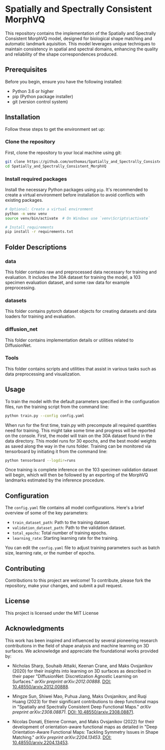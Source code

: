 
# Spatially and Spectrally Consistent MorphVQ

This repository contains the implementation of the Spatially and Spectrally Consistent MorphVQ model, designed for biological shape matching and automatic landmark aquisition.
This model leverages unique techniques to maintain consistency in spatial and spectral domains, enhancing the quality and reliability of the shape correspondences produced.

## Prerequisites

Before you begin, ensure you have the following installed:
- Python 3.6 or higher
- pip (Python package installer)
- git (version control system)

## Installation

Follow these steps to get the environment set up:

### Clone the repository

First, clone the repository to your local machine using git:

```bash
git clone https://github.com/oothomas/Spatially_and_Spectrally_Consistent_MorphVQ.git
cd Spatially_and_Spectrally_Consistent_MorphVQ
```

### Install required packages

Install the necessary Python packages using `pip`. It's recommended to create a virtual environment before installation to avoid conflicts with existing packages.

```bash
# Optional: Create a virtual environment
python -m venv venv
source venv/bin/activate  # On Windows use `venv\Scripts\activate`

# Install requirements
pip install -r requirements.txt
```
## Folder Descriptions

### data
This folder contains raw and preprocessed data necessary for training and evaluation.
It includes the 30A dataset for training the model, a 103 specimen evaluation dataset, and some raw data for example preprocessing.

### datasets
This folder contains pytorch dataset objects for creating datasets and data loaders for training and evaluation.

### diffusion_net
This folder contains implementation details or utilities related to DiffusionNet.

### Tools
This folder contains scripts and utilities that assist in various tasks such as data preprocessing and visualization.

## Usage

To train the model with the default parameters specified in the configuration files, run the training script from the command line:

```bash
python train.py --config config.yaml
```

When run for the first time, train.py with precompute all required quantities need for training. 
This might take some time and progress will be reported on the console.
First, the model will train on the 30A dataset found in the data directory. This model runs for 30 epochs, and the best model weights as saved along the way in the runs folder.
Training can be monitored via tensorboard by initiating it from the command line:

```bash
python tensorboard --logdir=runs
```

Once training is complete inference on the 103 specimen validation dataset will begin,
which will then be followed by an exporting of the MorphVQ landmarks estimated by the inference procedure.

## Configuration

The `config.yaml` file contains all model configurations. Here's a brief overview of some of the key parameters:

- `train_dataset_path`: Path to the training dataset.
- `validation_dataset_path`: Path to the validation dataset.
- `total_epochs`: Total number of training epochs.
- `learning_rate`: Starting learning rate for the training.

You can edit the `config.yaml` file to adjust training parameters such as batch size, learning rate, or the number of epochs.

## Contributing

Contributions to this project are welcome! To contribute, please fork the repository, make your changes, and submit a pull request.

## License

This project is licensed under the MIT License

## Acknowledgments

This work has been inspired and influenced by several pioneering research contributions in the field of shape analysis and machine learning on 3D surfaces. We acknowledge and appreciate the foundational works provided by:

- Nicholas Sharp, Souhaib Attaiki, Keenan Crane, and Maks Ovsjanikov (2020) for their insights into learning on 3D surfaces as described in their paper "DiffusionNet: Discretization Agnostic Learning on Surfaces." *arXiv preprint arXiv:2012.00888*. [DOI: 10.48550/arxiv.2012.00888](https://doi.org/10.48550/arxiv.2012.00888).

- Mingze Sun, Shiwei Mao, Puhua Jiang, Maks Ovsjanikov, and Ruqi Huang (2023) for their significant contributions to deep functional maps in "Spatially and Spectrally Consistent Deep Functional Maps." *arXiv preprint arXiv:2308.08871*. [DOI: 10.48550/arxiv.2308.08871](https://doi.org/10.48550/arxiv.2308.08871).

- Nicolas Donati, Etienne Corman, and Maks Ovsjanikov (2022) for their development of orientation-aware functional maps as detailed in "Deep Orientation-Aware Functional Maps: Tackling Symmetry Issues in Shape Matching." *arXiv preprint arXiv:2204.13453*. [DOI: 10.48550/arxiv.2204.13453](https://doi.org/10.48550/arxiv.2204.13453).

